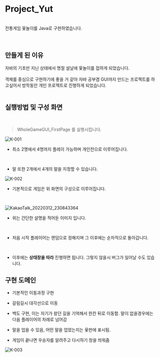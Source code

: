 # Project_Yut
<br>
전통게임 윷놀이를 Java로 구현하였습니다.
<br><br><br>


## 만들게 된 이유

자바의 기초만 지닌 상태에서 명절 설날에 윷놀이를 접하게 되었습니다.<br><br>
객체를 중심으로 구현하기에 좋을 거 같아 자바 공부겸 GUI까지 만드는 프로젝트를 하고싶어서 방학동안 개인 프로젝트로 진행하게 되었습니다.<br><br>

## 실행방법 및 구성 화면
<br>

> WholeGameGUI_FirstPage 를 실행시킵니다.


![K-001](https://user-images.githubusercontent.com/75191916/158020726-377e7ab1-6277-4233-a350-55dea904704a.png)

- 최소 2명에서 4명까지 플레이 가능하며 개인전으로 이루어집니다.<br>
<br>

- 말 또한 2개에서 4개의 말을 지정할 수 있습니다.


![K-002](https://user-images.githubusercontent.com/75191916/158021205-7b2f59d6-9b7a-438b-b7a0-47a7114d45d4.png)


- 기본적으로 게임은 위 화면의 구성으로 이루어집니다.<br>
<br>


![KakaoTalk_20220312_230843364](https://user-images.githubusercontent.com/75191916/158021194-da876166-6a2c-4312-86ca-818d00efe7b0.jpg)


- 위는 간단한 설명을 적어둔 이미지 입니다.<br>
<br>

- 처음 시작 플레이어는 랜덤으로 정해지며 그 이후에는 순차적으로 돌아갑니다.

<br>

- 이후에는 __상태창을 따라__ 진행하면 됩니다. 그렇지 않을시 버그가 일어날 수도 있습니다.


## 구현 도메인

- 기본적인 이동과정 구현

- 갈림길시 대각선으로 이동

- 백도 구현, 이는 자기가 왔던 길을 기억해서 한칸 뒤로 이동함. 말이 없을경우에는 다음 플레이어의 차례로 넘어감

- 말을 업을 수 있음, 어떤 말을 업었는지는 윷판에 표시됨.

- 게임이 끝나면 우승자를 알려주고 다시하기 창을 띄워줌


![K-003](https://user-images.githubusercontent.com/75191916/158021496-ccd20612-0109-460a-9f62-dafa5179e802.png)
